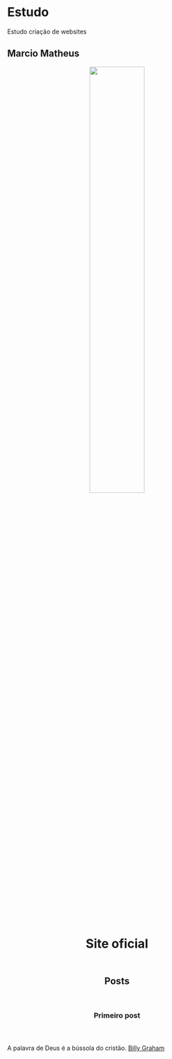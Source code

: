 # Estudo
Estudo criação de websites
<DOCTYPE html>
  <html>
<body> 
  <h2> Marcio Matheus </h2>
  
  <header>
   <img src="http://www.maceio.al.gov.br/wp-content/uploads/2020/12/jpg/2020/12/Macei%C3%B3-Jonathan-Lins-30-1024x767.jpg" width="50%"/>
  <h1>Site oficial</h1>
  </header>
  
  <section>
  <header>
    <h2>Posts</h2>
  </header>
  <article>
    <header>
      <h3> Primeiro post </h3>
    </header>
    <p>
      A palavra de Deus é a bússola do cristão.
<a href="https://www.pensador.com/autor/billy_graham/" target="-blank">Billy Graham</a>
    </p>
  </article>
  </section>
  <footer></footer>
</body>
</html>
